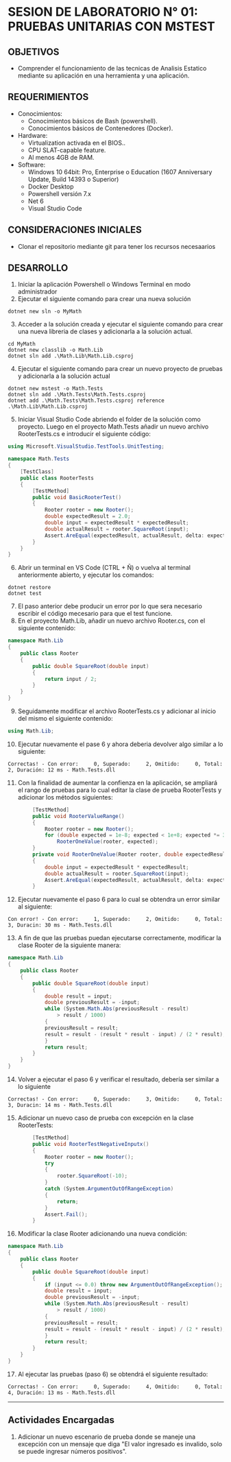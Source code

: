 # SESION DE LABORATORIO N° 01: PRUEBAS UNITARIAS CON MSTEST

## OBJETIVOS
  * Comprender el funcionamiento de las tecnicas de Analisis Estatico mediante su aplicación en una herramienta y una aplicación.

## REQUERIMIENTOS
  * Conocimientos: 
    - Conocimientos básicos de Bash (powershell).
    - Conocimientos básicos de Contenedores (Docker).
  * Hardware:
    - Virtualization activada en el BIOS..
    - CPU SLAT-capable feature.
    - Al menos 4GB de RAM.
  * Software:
    - Windows 10 64bit: Pro, Enterprise o Education (1607 Anniversary Update, Build 14393 o Superior)
    - Docker Desktop 
    - Powershell versión 7.x
    - Net 6
    - Visual Studio Code

## CONSIDERACIONES INICIALES
  * Clonar el repositorio mediante git para tener los recursos necesaarios

## DESARROLLO
1. Iniciar la aplicación Powershell o Windows Terminal en modo administrador 
2. Ejecutar el siguiente comando para crear una nueva solución
```
dotnet new sln -o MyMath
```
3. Acceder a la solución creada y ejecutar el siguiente comando para crear una nueva libreria de clases y adicionarla a la solución actual.
```
cd MyMath
dotnet new classlib -o Math.Lib
dotnet sln add .\Math.Lib\Math.Lib.csproj
```
4. Ejecutar el siguiente comando para crear un nuevo proyecto de pruebas y adicionarla a la solución actual
```
dotnet new mstest -o Math.Tests
dotnet sln add .\Math.Tests\Math.Tests.csproj
dotnet add .\Math.Tests\Math.Tests.csproj reference .\Math.Lib\Math.Lib.csproj
```
5. Iniciar Visual Studio Code abriendo el folder de la solución como proyecto. Luego en el proyecto Math.Tests añadir un nuevo archivo RooterTests.cs e introducir el siguiente código:
```C#
using Microsoft.VisualStudio.TestTools.UnitTesting;

namespace Math.Tests
{
    [TestClass]
    public class RooterTests
    {
        [TestMethod]
        public void BasicRooterTest()
        {
            Rooter rooter = new Rooter();
            double expectedResult = 2.0;
            double input = expectedResult * expectedResult;
            double actualResult = rooter.SquareRoot(input);
            Assert.AreEqual(expectedResult, actualResult, delta: expectedResult / 100);
        }
    }
}
```
6. Abrir un terminal en VS Code (CTRL + Ñ) o vuelva al terminal anteriormente abierto, y ejecutar los comandos:
```
dotnet restore
dotnet test
```
7. El paso anterior debe producir un error por lo que sera necesario escribir el código mecesario para que el test funcione. 
8. En el proyecto Math.Lib, añadir un nuevo archivo Rooter.cs, con el siguiente contenido:
```C#
namespace Math.Lib
{
    public class Rooter
    {
        public double SquareRoot(double input)
        {
            return input / 2;
        }
    }
}
```
9. Seguidamente modificar el archivo RooterTests.cs y adicionar al inicio del mismo el siguiente contenido:
```C#
using Math.Lib;
```
10. Ejecutar nuevamente el pase 6 y ahora deberia devolver algo similar a lo siguiente:
```
Correctas! - Con error:     0, Superado:     2, Omitido:     0, Total:     2, Duración: 12 ms - Math.Tests.dll
```
11. Con la finalidad de aumentar la confienza en la aplicación, se ampliará el rango de pruebas para lo cual editar la clase de prueba RooterTests y adicionar los métodos siguientes:
```C#
        [TestMethod]
        public void RooterValueRange()
        {
            Rooter rooter = new Rooter();
            for (double expected = 1e-8; expected < 1e+8; expected *= 3.2)
                RooterOneValue(rooter, expected);
        }
        private void RooterOneValue(Rooter rooter, double expectedResult)
        {
            double input = expectedResult * expectedResult;
            double actualResult = rooter.SquareRoot(input);
            Assert.AreEqual(expectedResult, actualResult, delta: expectedResult / 1000);
        }
```
12. Ejecutar nuevamente el paso 6 para lo cual se obtendra un error similar al siguiente:
```
Con error! - Con error:     1, Superado:     2, Omitido:     0, Total:     3, Duracin: 30 ms - Math.Tests.dll
```
13. A fin de que las pruebas puedan ejecutarse correctamente, modificar la clase Rooter de la siguiente manera:
```C#
namespace Math.Lib
{
    public class Rooter
    {
        public double SquareRoot(double input)
        {
            double result = input;
            double previousResult = -input;
            while (System.Math.Abs(previousResult - result)
                > result / 1000)
            {
            previousResult = result;
            result = result - (result * result - input) / (2 * result);
            }
            return result;
        }
    }
}
```
14. Volver a ejecutar el paso 6 y verificar el resultado, debería ser similar a lo siguiente
```
Correctas! - Con error:     0, Superado:     3, Omitido:     0, Total:     3, Duracin: 14 ms - Math.Tests.dll
```
15. Adicionar un nuevo caso de prueba con excepción en la clase RooterTests:
```C#
        [TestMethod]
        public void RooterTestNegativeInputx()
        {
            Rooter rooter = new Rooter();
            try
            {
                rooter.SquareRoot(-10);
            }
            catch (System.ArgumentOutOfRangeException)
            {
                return;
            }
            Assert.Fail();
        }
```
16. Modificar la clase Rooter adicionando una nueva condición:
```C#
namespace Math.Lib
{
    public class Rooter
    {
        public double SquareRoot(double input)
        {
            if (input <= 0.0) throw new ArgumentOutOfRangeException();
            double result = input;
            double previousResult = -input;
            while (System.Math.Abs(previousResult - result)
                > result / 1000)
            {
            previousResult = result;
            result = result - (result * result - input) / (2 * result);
            }
            return result;
        }
    }
}
```
17. Al ejecutar las pruebas (paso 6) se obtendrá el siguiente resultado:
```
Correctas! - Con error:     0, Superado:     4, Omitido:     0, Total:     4, Duración: 13 ms - Math.Tests.dll
```

---
## Actividades Encargadas
1. Adicionar un nuevo escenario de prueba donde se maneje una excepción con un mensaje que diga "El valor ingresado es invalido, solo se puede ingresar números positivos".
